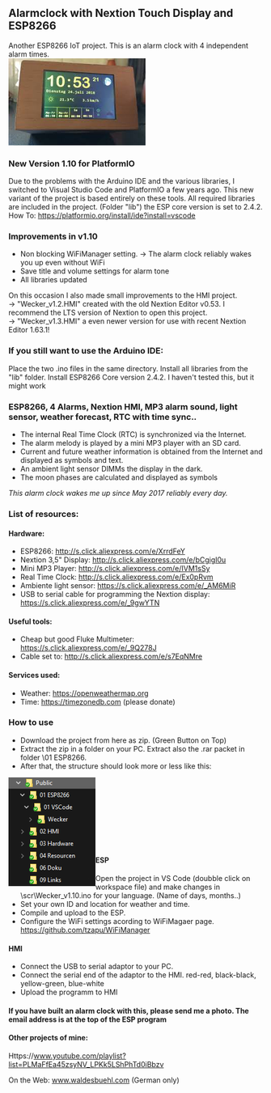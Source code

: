 ## Alarmclock with Nextion Touch Display and ESP8266
Another ESP8266 IoT project. This is an alarm clock with 4 independent alarm times.
<br />
![alt tag](https://github.com/DIYDave/ESP8266-Alarmclock/blob/1.10/mq2.jpg)

### New Version 1.10 for PlatformIO
Due to the problems with the Arduino IDE and the various libraries, I switched to Visual Studio Code and PlatformIO a few years ago. 
This new variant of the project is based entirely on these tools. 
All required libraries are included in the project. (Folder "lib") the ESP core version is set to 2.4.2.
How To: https://platformio.org/install/ide?install=vscode

### Improvements in v1.10
- Non blocking WiFiManager setting. -> The alarm clock reliably wakes you up even without WiFi
- Save title and volume settings for alarm tone
- All libraries updated 

On this occasion I also made small improvements to the HMI project.  
-> "Wecker_v1.2.HMI" created with the old Nextion Editor v0.53. 
I recommend the LTS version of Nextion to open this project.
<br />
-> "Wecker_v1.3.HMI" a even newer version for use with recent Nextion Editor 1.63.1!

### If you still want to use the Arduino IDE: 
Place the two .ino files in the same directory. 
Install all libraries from the "lib" folder. 
Install ESP8266 Core version 2.4.2. 
I haven't tested this, but it might work

### ESP8266, 4 Alarms, Nextion HMI, MP3 alarm sound, light sensor, weather forecast, RTC with time sync..
- The internal Real Time Clock (RTC) is synchronized via the Internet.
- The alarm melody is played by a mini MP3 player with an SD card.
- Current and future weather information is obtained from the Internet and displayed as symbols and text.
- An ambient light sensor DIMMs the display in the dark.
- The moon phases are calculated and displayed as symbols

*This alarm clock wakes me up since May 2017 reliably every day.*

### List of resources:

#### Hardware:
- ESP8266:                     http://s.click.aliexpress.com/e/XrrdFeY
- Nextion 3,5" Display:        http://s.click.aliexpress.com/e/bCgigI0u
- Mini MP3 Player:             http://s.click.aliexpress.com/e/IVM1sSy
- Real Time Clock:             http://s.click.aliexpress.com/e/Ex0pRvm
- Ambiente light sensor:       https://s.click.aliexpress.com/e/_AM6MiR
- USB to serial cable for programming the Nextion display: https://s.click.aliexpress.com/e/_9gwYTN

#### Useful tools:
- Cheap but good Fluke Multimeter: https://s.click.aliexpress.com/e/_9Q278J
- Cable set to:                 http://s.click.aliexpress.com/e/s7EqNMre

#### Services used:
- Weather:     https://openweathermap.org
- Time:        https://timezonedb.com (please donate)

### How to use
- Download the project from here as zip. (Green Button on Top)
- Extract the zip in a folder on your PC. Extract also the .rar packet in folder \01 ESP8266.
- After that, the structure should look more or less like this:
<img align="left" src="https://github.com/DIYDave/ESP8266-Alarmclock/blob/1.10/Structure.jpg">
<br /> <br /> <br /> <br /> <br /> <br /> <br /> <br />


#### ESP
- Open the project in VS Code (doubble click on workspace file) and make changes in \scr\Wecker_v1.10.ino for your language. (Name of days, months..)
- Set your own ID and location for weather and time.
- Compile and upload to the ESP.
- Configure the WiFi settings acording to WiFiMagaer page. https://github.com/tzapu/WiFiManager
#### HMI
-  Connect the USB to serial adaptor to your PC.
-  Connect the serial end of the adaptor to the HMI. red-red, black-black, yellow-green, blue-white
-  Upload the programm to HMI

#### If you have built an alarm clock with this, please send me a photo. The email address is at the top of the ESP program

#### Other projects of mine:
Https://www.youtube.com/playlist?list=PLMaFfEa45zsyNV_LPKk5LShPhTd0iBbzv

On the Web: 
www.waldesbuehl.com
(German only)
